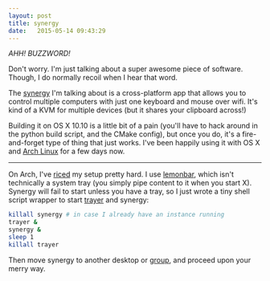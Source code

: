 ```yaml
---
layout: post
title: synergy
date:   2015-05-14 09:43:29
---
```


*AHH! BUZZWORD!*

Don't worry. I'm just talking about a super awesome piece of software. Though, I do normally recoil when I hear that word.

The [synergy](https://github.com/synergy/synergy/) I'm talking about is a cross-platform app that allows you to control multiple computers with just one keyboard and mouse over wifi. It's kind of a KVM for multiple devices (but it shares your clipboard across!)

Building it on OS X 10.10 is a little bit of a pain (you'll have to hack around in the python build script, and the CMake config), but once you do, it's a fire-and-forget type of thing that just works. I've been happily using it with OS X and [Arch Linux](https://wiki.archlinux.org/index.php/Synergy) for a few days now.

----

On Arch, I've [riced](http://www.reddit.com/r/unixporn) my setup pretty hard. I use [lemonbar](https://github.com/LemonBoy/bar), which isn't technically a system tray (you simply pipe content to it when you start X). Synergy will fail to start unless you have a tray, so I just wrote a tiny shell script wrapper to start [trayer](https://www.archlinux.org/packages/extra/i686/trayer/) and synergy:

```bash
killall synergy # in case I already have an instance running
trayer &
synergy &
sleep 1
killall trayer
```

Then move synergy to another desktop or [group](http://blog.z3bra.org/2014/11/avoid-workspaces.html), and proceed upon your merry way.
